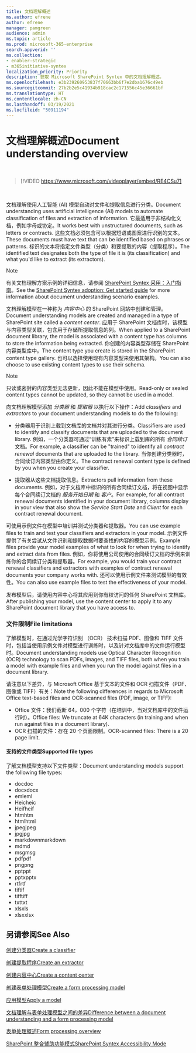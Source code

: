 ```yaml
---
title: 文档理解概述
ms.author: efrene
author: efrene
manager: pamgreen
audience: admin
ms.topic: article
ms.prod: microsoft-365-enterprise
search.appverid: ''
ms.collection:
- enabler-strategic
- m365initiative-syntex
localization_priority: Priority
description: 获取 Microsoft SharePoint Syntex 中的文档理解概述。
ms.openlocfilehash: e3b239260953837f70663bb6f7e2dba1676c49eb
ms.sourcegitcommit: 27b2b2e5c41934b918cac2c171556c45e36661bf
ms.translationtype: HT
ms.contentlocale: zh-CN
ms.lasthandoff: 03/19/2021
ms.locfileid: "50911194"
---
```

# <a name="document-understanding-overview"></a><span data-ttu-id="33252-103">文档理解概述</span><span class="sxs-lookup"><span data-stu-id="33252-103">Document understanding overview</span></span>


</br>

> [!VIDEO https://www.microsoft.com/videoplayer/embed/RE4CSu7] 

</br>

<span data-ttu-id="33252-104">文档理解使用人工智能 (AI) 模型自动对文件和提取信息进行分类。</span><span class="sxs-lookup"><span data-stu-id="33252-104">Document understanding uses artificial intelligence (AI) models to automate classification of files and extraction of information.</span></span> <span data-ttu-id="33252-105">它最适用于非结构化文档，例如字母或协定。</span><span class="sxs-lookup"><span data-stu-id="33252-105">It works best with unstructured documents, such as letters or contracts.</span></span> <span data-ttu-id="33252-106">这些文档必须包含可以根据短语或图案进行识别的文本。</span><span class="sxs-lookup"><span data-stu-id="33252-106">These documents must have text that can be identified based on phrases or patterns.</span></span> <span data-ttu-id="33252-107">标识的文本将指定文件类型（分类）和要提取的内容（提取程序）。</span><span class="sxs-lookup"><span data-stu-id="33252-107">The identified text designates both the type of file it is (its classification) and what you'd like to extract (its extractors).</span></span>

> [!NOTE]
> <span data-ttu-id="33252-108">有关文档理解方案示例的详细信息，请参阅 [SharePoint Syntex 采用：入门指南](./adoption-getstarted.md#document-understanding-scenario-example)。</span><span class="sxs-lookup"><span data-stu-id="33252-108">See the [SharePoint Syntex adoption: Get started guide](./adoption-getstarted.md#document-understanding-scenario-example) for more information about document understanding scenario examples.</span></span>

<span data-ttu-id="33252-109">文档理解模型在一种称为 *内容中心* 的 SharePoint 网站中创建和管理。</span><span class="sxs-lookup"><span data-stu-id="33252-109">Document understanding models are created and managed in a type of SharePoint site called a *content center*.</span></span> <span data-ttu-id="33252-110">应用于 SharePoint 文档库时，该模型与内容类型关联，包含用于存储所提取信息的列。</span><span class="sxs-lookup"><span data-stu-id="33252-110">When applied to a SharePoint document library, the model is associated with a content type has columns to store the information being extracted.</span></span> <span data-ttu-id="33252-111">你创建的内容类型存储在 SharePoint 内容类型库中。</span><span class="sxs-lookup"><span data-stu-id="33252-111">The content type you create is stored in the SharePoint content type gallery.</span></span> <span data-ttu-id="33252-112">也可以选择使用现有内容类型来使用其架构。</span><span class="sxs-lookup"><span data-stu-id="33252-112">You can also choose to use existing content types to use their schema.</span></span>

> [!NOTE]
> <span data-ttu-id="33252-113">只读或密封的内容类型无法更新，因此不能在模型中使用。</span><span class="sxs-lookup"><span data-stu-id="33252-113">Read-only or sealed content types cannot be updated, so they cannot be used in a model.</span></span>

<span data-ttu-id="33252-114">向文档理解模型添加 *分类器* 和 *提取器* 以执行以下操作：</span><span class="sxs-lookup"><span data-stu-id="33252-114">Add *classifiers* and *extractors* to your document understanding models to do the following:</span></span> 

- <span data-ttu-id="33252-115">分类器用于识别上载到文档库的文档并对其进行分类。</span><span class="sxs-lookup"><span data-stu-id="33252-115">Classifiers are used to identify and classify documents that are uploaded to the document library.</span></span> <span data-ttu-id="33252-116">例如，一个分类器可通过“训练有素”来标识上载到库的所有 *合同续订* 文档。</span><span class="sxs-lookup"><span data-stu-id="33252-116">For example, a classifier can be "trained" to identify all *contract renewal* documents that are uploaded to the library.</span></span> <span data-ttu-id="33252-117">当你创建分类器时，合同续订内容类型由你定义。</span><span class="sxs-lookup"><span data-stu-id="33252-117">The contract renewal content type is defined by you when you create your classifier.</span></span>

- <span data-ttu-id="33252-118">提取器从这些文档提取信息。</span><span class="sxs-lookup"><span data-stu-id="33252-118">Extractors pull information from these documents.</span></span> <span data-ttu-id="33252-119">例如，对于文档库中标识的所有合同续订文档，将在视图中显示每个合同续订文档的 *服务开始日期* 和 *客户*。</span><span class="sxs-lookup"><span data-stu-id="33252-119">For example, for all contract renewal documents identified in your document library, columns display in your view that also show the *Service Start Date* and  *Client* for each contract renewal document.</span></span> 

<span data-ttu-id="33252-120">可使用示例文件在模型中培训并测试分类器和提取器。</span><span class="sxs-lookup"><span data-stu-id="33252-120">You can use example files to train and test your classifiers and extractors in your model.</span></span> <span data-ttu-id="33252-121">示例文件提供了有关尝试从文件识别和提取数据时要查找的内容的模型示例。</span><span class="sxs-lookup"><span data-stu-id="33252-121">Example files provide your model examples of what to look for when trying to identify and extract data from files.</span></span> <span data-ttu-id="33252-122">例如，你将使用公司使用的合同续订文档的示例来训练你的合同续订分类和提取器。</span><span class="sxs-lookup"><span data-stu-id="33252-122">For example, you would train your contract renewal classifiers and extractors with examples of contract renewal documents your company works with.</span></span> <span data-ttu-id="33252-123">还可以使用示例文件来测试模型的有效性。</span><span class="sxs-lookup"><span data-stu-id="33252-123">You can also use example files to test the effectiveness of your model.</span></span>

<span data-ttu-id="33252-124">发布模型后，请使用内容中心将其应用到你有权访问的任何 SharePoint 文档库。</span><span class="sxs-lookup"><span data-stu-id="33252-124">After publishing your model, use the content center to apply it to any SharePoint document library that you have access to.</span></span>  

### <a name="file-limitations"></a><span data-ttu-id="33252-125">文件限制</span><span class="sxs-lookup"><span data-stu-id="33252-125">File limitations</span></span>

<span data-ttu-id="33252-126">了解模型时，在通过光学字符识别 （OCR） 技术扫描 PDF、图像和 TIFF 文件时，包括当使用示例文件对模型进行训练时，以及针对文档库中的文件运行模型时。</span><span class="sxs-lookup"><span data-stu-id="33252-126">Document understanding models use Optical Character Recognition (OCR) technology to scan PDFs, images, and TIFF files, both when you train a model with example files and when you run the model against files in a document library.</span></span>

<span data-ttu-id="33252-127">请注意以下差异，与 Microsoft Office 基于文本的文件和 OCR 扫描文件（PDF、图像或 TIFF）有关：</span><span class="sxs-lookup"><span data-stu-id="33252-127">Note the following differences in regards to Microsoft Office text-based files and OCR-scanned files (PDF, image, or TIFF):</span></span>

- <span data-ttu-id="33252-128">Office 文件：我们截断 64，000 个字符（在培训中，当对文档库中的文件运行时）。</span><span class="sxs-lookup"><span data-stu-id="33252-128">Office files: We truncate at 64K characters (in training and when run against files in a document library).</span></span>
- <span data-ttu-id="33252-129">OCR 扫描的文件：存在 20 个页面限制。</span><span class="sxs-lookup"><span data-stu-id="33252-129">OCR-scanned files: There is a 20 page limit.</span></span>  

#### <a name="supported-file-types"></a><span data-ttu-id="33252-130">支持的文件类型</span><span class="sxs-lookup"><span data-stu-id="33252-130">Supported file types</span></span>

<span data-ttu-id="33252-131">了解文档模型支持以下文件类型：</span><span class="sxs-lookup"><span data-stu-id="33252-131">Document understanding models support the following file types:</span></span>

- <span data-ttu-id="33252-132">doc</span><span class="sxs-lookup"><span data-stu-id="33252-132">doc</span></span>
- <span data-ttu-id="33252-133">docx</span><span class="sxs-lookup"><span data-stu-id="33252-133">docx</span></span>
- <span data-ttu-id="33252-134">eml</span><span class="sxs-lookup"><span data-stu-id="33252-134">eml</span></span>
- <span data-ttu-id="33252-135">Heic</span><span class="sxs-lookup"><span data-stu-id="33252-135">heic</span></span>
- <span data-ttu-id="33252-136">Heif</span><span class="sxs-lookup"><span data-stu-id="33252-136">heif</span></span>
- <span data-ttu-id="33252-137">htm</span><span class="sxs-lookup"><span data-stu-id="33252-137">htm</span></span>
- <span data-ttu-id="33252-138">html</span><span class="sxs-lookup"><span data-stu-id="33252-138">html</span></span>
- <span data-ttu-id="33252-139">jpeg</span><span class="sxs-lookup"><span data-stu-id="33252-139">jpeg</span></span>
- <span data-ttu-id="33252-140">jpg</span><span class="sxs-lookup"><span data-stu-id="33252-140">jpg</span></span>
- <span data-ttu-id="33252-141">markdown</span><span class="sxs-lookup"><span data-stu-id="33252-141">markdown</span></span>
- <span data-ttu-id="33252-142">md</span><span class="sxs-lookup"><span data-stu-id="33252-142">md</span></span>
- <span data-ttu-id="33252-143">msg</span><span class="sxs-lookup"><span data-stu-id="33252-143">msg</span></span>
- <span data-ttu-id="33252-144">pdf</span><span class="sxs-lookup"><span data-stu-id="33252-144">pdf</span></span>
- <span data-ttu-id="33252-145">png</span><span class="sxs-lookup"><span data-stu-id="33252-145">png</span></span>
- <span data-ttu-id="33252-146">ppt</span><span class="sxs-lookup"><span data-stu-id="33252-146">ppt</span></span>
- <span data-ttu-id="33252-147">pptx</span><span class="sxs-lookup"><span data-stu-id="33252-147">pptx</span></span>
- <span data-ttu-id="33252-148">rtf</span><span class="sxs-lookup"><span data-stu-id="33252-148">rtf</span></span>
- <span data-ttu-id="33252-149">tif</span><span class="sxs-lookup"><span data-stu-id="33252-149">tif</span></span>
- <span data-ttu-id="33252-150">tiff</span><span class="sxs-lookup"><span data-stu-id="33252-150">tiff</span></span>
- <span data-ttu-id="33252-151">txt</span><span class="sxs-lookup"><span data-stu-id="33252-151">txt</span></span>
- <span data-ttu-id="33252-152">xls</span><span class="sxs-lookup"><span data-stu-id="33252-152">xls</span></span>
- <span data-ttu-id="33252-153">xlsx</span><span class="sxs-lookup"><span data-stu-id="33252-153">xlsx</span></span>



## <a name="see-also"></a><span data-ttu-id="33252-154">另请参阅</span><span class="sxs-lookup"><span data-stu-id="33252-154">See Also</span></span>
[<span data-ttu-id="33252-155">创建分类器</span><span class="sxs-lookup"><span data-stu-id="33252-155">Create a classifier</span></span>](create-a-classifier.md)

[<span data-ttu-id="33252-156">创建提取程序</span><span class="sxs-lookup"><span data-stu-id="33252-156">Create an extractor</span></span>](create-an-extractor.md)

[<span data-ttu-id="33252-157">创建内容中心</span><span class="sxs-lookup"><span data-stu-id="33252-157">Create a content center</span></span>](create-a-content-center.md)

[<span data-ttu-id="33252-158">创建表单处理模型</span><span class="sxs-lookup"><span data-stu-id="33252-158">Create a form processing model</span></span>](create-a-form-processing-model.md)

[<span data-ttu-id="33252-159">应用模型</span><span class="sxs-lookup"><span data-stu-id="33252-159">Apply a model</span></span>](apply-a-model.md)   

[<span data-ttu-id="33252-160">文档理解与表单处理模型之间的差异</span><span class="sxs-lookup"><span data-stu-id="33252-160">Difference between a document understanding and a form processing model</span></span>](difference-between-document-understanding-and-form-processing-model.md)
  
[<span data-ttu-id="33252-161">表单处理概述</span><span class="sxs-lookup"><span data-stu-id="33252-161">Form processing overview</span></span>](form-processing-overview.md)

[<span data-ttu-id="33252-162">SharePoint 整合辅助功能模式</span><span class="sxs-lookup"><span data-stu-id="33252-162">SharePoint Syntex Accessibility Mode</span></span>](accessibility-mode.md)